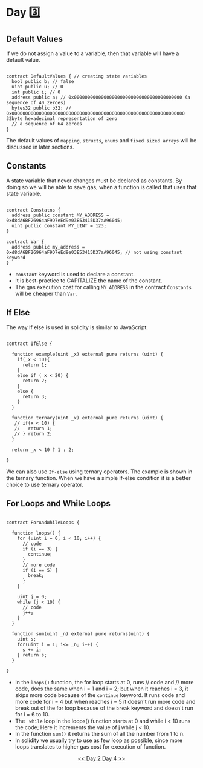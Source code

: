 # Day :three:

## Default Values
If we do not assign a value to a variable, then that variable will have a default value.

```solidity

contract DefaultValues { // creating state variables
  bool public b; // false
  uint public u; // 0
  int public i; // 0
  address public a; // 0x0000000000000000000000000000000000000000 (a sequence of 40 zeroes)
  bytes32 public b32; // 0x0000000000000000000000000000000000000000000000000000000000000000 32byte hexadecimal representation of zero
  // a sequence of 64 zeroes
}

```
The default values of ```mapping```, ```structs```, ```enums``` and ```fixed sized arrays``` will be discussed in later sections.

## Constants 
A state variable that never changes must be declared as constants. By doing so we will be able to save gas, when a function is called that uses that state variable.

```solidity

contract Constatns {
  address public constant MY_ADDRESS = 0xd8dA6BF26964aF9D7eEd9e03E53415D37aA96045;
  uint public constant MY_UINT = 123;
}

contract Var {
  address public my_address = 0xd8dA6BF26964aF9D7eEd9e03E53415D37aA96045; // not using constant keyword
}

```
- ```constant``` keyword is used to declare a constant.
- It is best-practice to CAPITALIZE the name of the constant.
- The gas execution cost for calling ```MY_ADDRESS``` in the contract ```Constants``` will be cheaper than ```Var```.

## If Else

The way If else is used in solidity is similar to JavaScript.

```solidity

contract IfElse {

  function example(uint _x) external pure returns (uint) {
    if(_x < 10){
      return 1;
    }
    else if (_x < 20) {
      return 2;
    }
    else {
      return 3;
    }
  }
  
  function ternary(uint _x) external pure returns (uint) {
   // if(x < 10) {
   //   return 1;
   // } return 2;
  }
  
  return _x < 10 ? 1 : 2; 

}

```

We can also use ```If-else``` using ternary operators. The example is shown in the ternary function.
When we have a simple If-else condition it is a better choice to use ternary operator.


## For Loops and While Loops

```solidity 

contract ForAndWhileLoops {

  function loops() {
    for (uint i = 0; i < 10; i++) {
      // code
      if (i == 3) {
        continue;
      }
      // more code
      if (i == 5) {
        break;
      }
    }
    
    uint j = 0;
    while (j < 10) {
      // code
      j++;
    }
  }
  
  function sum(uint _n) external pure returns(uint) {
    uint s;
    for(uint i = 1; i<= _n; i++) {
      s += i;
    } return s;
  }
  
}

```

- In the ```loops()``` function, the for loop starts at 0, runs // code and // more code, does the same when i = 1 and i = 2; but when it reaches i = 3, it skips more code because of the ```continue``` keyword. It runs code and more code for i = 4 but when reaches i = 5 it doesn't run more code and break out of the for loop because of the ```break``` keyword and doesn't run for i = 6 to 10.
- The ``` while``` loop in the loops() function starts at 0 and while i < 10 runs the code; Here it increments the value of j while j < 10.
- In the function ```sum()``` it returns the sum of all the number from 1 to n. 
- In solidity we usually try to use as few loop as possible, since more loops translates to higher gas cost for execution of function.


<div align=center><a href="https://github.com/0xronin/30-days-SmartContractProgrammer/tree/main/Day02"><< Day 2
<a href="https://github.com/0xronin/30-days-SmartContractProgrammer/tree/main/Day04"> Day 4 >></div>


